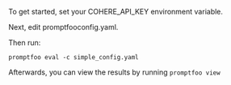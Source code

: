 To get started, set your COHERE_API_KEY environment variable.

Next, edit promptfooconfig.yaml.

Then run:
```
promptfoo eval -c simple_config.yaml
```

Afterwards, you can view the results by running `promptfoo view`
